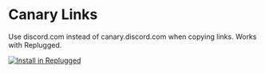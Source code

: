 # Canary Links

Use discord.com instead of canary.discord.com when copying links. Works with Replugged.

[![Install in Replugged](https://img.shields.io/badge/-Install%20in%20Replugged-blue?style=for-the-badge&logo=none)](https://replugged.dev/install?identifier=dev.albertp.CanaryLinks)
